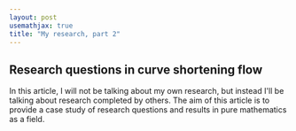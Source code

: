 ```yaml
---
layout: post
usemathjax: true
title: "My research, part 2"
---
```


## Research questions in curve shortening flow

In this article, I will not be talking about my own research, but instead I'll be talking about research completed by others.
The aim of this article is to provide a case study of research questions and results in pure mathematics as a field.


